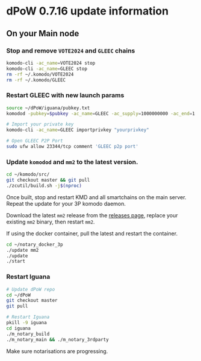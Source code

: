 # dPoW 0.7.16 update information

## On your **Main node**

### Stop and remove `VOTE2024` and `GLEEC` chains

```bash
komodo-cli -ac_name=VOTE2024 stop
komodo-cli -ac_name=GLEEC stop
rm -rf ~/.komodo/VOTE2024
rm -rf ~/.komodo/GLEEC
```

### Restart GLEEC with new launch params

```bash
source ~/dPoW/iguana/pubkey.txt
komodod -pubkey=$pubkey -ac_name=GLEEC -ac_supply=1000000000 -ac_end=1 -ac_public=1 -ac_staked=50 -addnode=65.21.52.182 -addnode=135.181.80.132 &

# Import your private key
komodo-cli -ac_name=GLEEC importprivkey "yourprivkey"

# Open GLEEC P2P Port
sudo ufw allow 23344/tcp comment 'GLEEC p2p port'
```


### Update `komodod` and `mm2` to the latest version.

```bash
cd ~/komodo/src/
git checkout master && git pull
./zcutil/build.sh -j$(nproc)
```

Once built, stop and restart KMD and all smartchains on the main server.
Repeat the update for your 3P komodo daemon.

Download the latest `mm2` release from the [releases page](https://github.com/KomodoPlatform/komodo-defi-framework/releases/tag/v2.1.0-beta), replace your existing `mm2` binary, then restart `mm2`.

If using the docker container, pull the latest and restart the container.

```bash
cd ~/notary_docker_3p
./update mm2
./update
./start
```



### Restart Iguana

```bash
# Update dPoW repo
cd ~/dPoW
git checkout master
git pull

# Restart Iguana
pkill -9 iguana
cd iguana
./m_notary_build
./m_notary_main && ./m_notary_3rdparty
```

Make sure notarisations are progressing.
